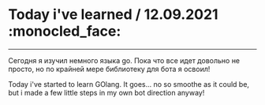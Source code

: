 # Today i've learned  / 12.09.2021 :monocled_face:
____

Сегодня я изучил немного языка go. Пока что все идет довольно не просто, но по крайней мере библиотеку для бота я освоил!

Today i've started to learn GOlang. It goes... no so smoothe as it could be, but i made a few little steps in my own bot direction anyway!